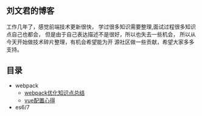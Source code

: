 ## 刘文君的博客

<p>工作几年了，感觉前端技术更新很快，
学过很多知识需要整理,面试过程很多知识点自己也都会，
但是由于自己表达描述不是很好，所以也失去一些机会，
所以从今天开始做技术碎片整理，有机会希望能为开
源社区做一些贡献，希望大家多多支持。</p>

## 目录
* webpack
    * [webpack优化知识点总结](webpack/01/README.md)
    * [vue配置心得](webpack/02/README.md)
* es6/7